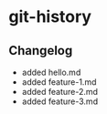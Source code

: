 # git-history

## Changelog

- added hello.md
- added feature-1.md
- added feature-2.md
- added feature-3.md
